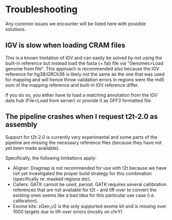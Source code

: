 # Troubleshooting

Any common issues we encounter will be listed here with possible solutions. 

## IGV is slow when loading CRAM files

This is a known limitation of IGV and can easily be solved by not using the built-in reference but instead load the fasta (+.fai) file via "Genomes>Load genome from file". This approach is recommended also because the IGV reference for hg38/GRCh38 is likely not the same as the one that was used for mapping and will hence throw validation errors in regions were the md5 sum of the mapping reference and built-in IGV reference differ. 

If you do so, you either have to load a matching annotation from the IGV data hub (File>Load from server) or provide it as GFF3 formatted file. 

## The pipeline crashes when I request t2t-2.0 as assembly

Support for t2t-2.0 is currently very experimental and some parts of the pipeline are missing the necessary reference files (because they have not yet been made available). 

Specifically, the following limitations apply:

* Aligner: Dragmap is not recommended for use with t2t because we have not yet investigated the proper build strategy for this combination (specifically re: masked regions etc). 
* Callers: GATK cannot be used, period. GATK requires several callibration references that are not available for t2t - and lift-over to convert the existing ones seems like a bad idea for this particular use case (i.e. calibration). 
* Exome kits: xGen_v2 is the only supported exome kit and is missing over 1000 targets due to lift-over errors (mostly on chrY)



